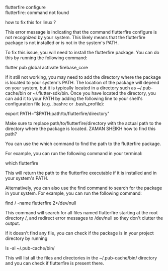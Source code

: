 flutterfire configure          
flutterfire: command not found

how to fix this for linux ?

This error message is indicating that the command flutterfire configure is not recognized by your system. This likely means that the flutterfire package is not installed or is not in the system's PATH.

To fix this issue, you will need to install the flutterfire package. You can do this by running the following command:

  flutter pub global activate firebase_core

If it still not working, you may need to add the directory where the package is located to your system's PATH. The location of the package will depend on your system, but it is typically located in a directory such as ~/.pub-cache/bin or ~/.flutter-sdk/bin. Once you have located the directory, you can add it to your PATH by adding the following line to your shell's configuration file (e.g. .bashrc or .bash_profile):

  export PATH="$PATH:path/to/flutterfire/directory"

Make sure to replace path/to/flutterfire/directory with the actual path to the directory where the package is located.
ZAMAN SHEIKH
how to find this path?

You can use the which command to find the path to the flutterfire package.

For example, you can run the following command in your terminal:

  which flutterfire

This will return the path to the flutterfire executable if it is installed and in your system's PATH.

Alternatively, you can also use the find command to search for the package in your system. For example, you can run the following command:

  find / -name flutterfire 2>/dev/null

This command will search for all files named flutterfire starting at the root directory /, and redirect error messages to /dev/null so they don't clutter the output.

If it doesn't find any file, you can check if the package is in your project directory by running

  ls -al ~/.pub-cache/bin/

This will list all the files and directories in the ~/.pub-cache/bin/ directory and you can check if flutterfire is present there.
